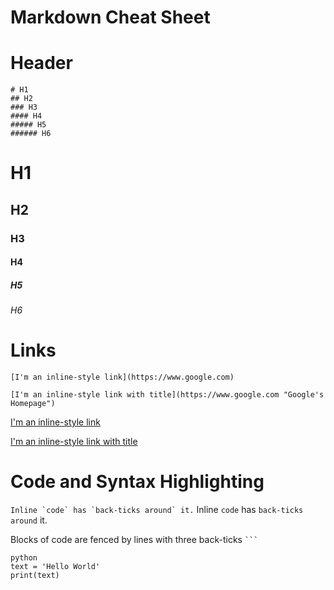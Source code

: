 # Markdown Cheat Sheet

# Header
```
# H1
## H2
### H3
#### H4
##### H5
###### H6
```
# H1
## H2
### H3
#### H4
##### H5
###### H6

# Links

```
[I'm an inline-style link](https://www.google.com)

[I'm an inline-style link with title](https://www.google.com "Google's Homepage")
```
[I'm an inline-style link](https://www.google.com)

[I'm an inline-style link with title](https://www.google.com "Google's Homepage")

# Code and Syntax Highlighting
```Inline `code` has `back-ticks around` it.```
Inline `code` has `back-ticks around` it.

Blocks of code are fenced by lines with three back-ticks ` ``` `
```
python
text = 'Hello World'
print(text)
```
